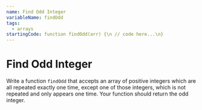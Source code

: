 ```yaml
---
name: Find Odd Integer
variableName: findOdd
tags:
  - arrays
startingCode: function findOdd(arr) {\n // code here...\n}
---
```


# Find Odd Integer

Write a function `findOdd` that accepts an array of positive integers which are all repeated exactly one time, except one of those integers, which is not repeated and only appears one time. Your function should return the odd integer.